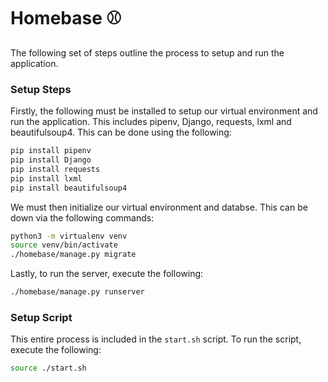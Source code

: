 # Homebase :baseball:

The following set of steps outline the process to setup and run the application.

### Setup Steps

Firstly, the following must be installed to setup our virtual environment and run the application. This includes pipenv, Django, requests, lxml and beautifulsoup4. This can be done using the following:
```bash
pip install pipenv
pip install Django
pip install requests
pip install lxml
pip install beautifulsoup4
```
We must then initialize our virtual environment and databse. This can be down via the following commands:
```bash
python3 -m virtualenv venv
source venv/bin/activate
./homebase/manage.py migrate
```

Lastly, to run the server, execute the following:
```bash
./homebase/manage.py runserver
```

### Setup Script
This entire process is included in the `start.sh` script. To run the script, execute the following:
```bash
source ./start.sh
```
